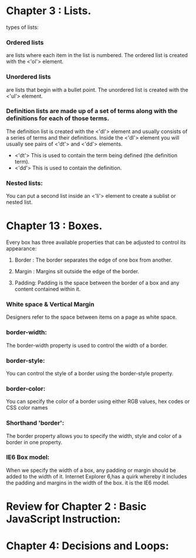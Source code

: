 

# Chapter 3 : Lists.

types of lists:

### Ordered lists 
are lists where each item in the list is numbered. The ordered list is created with the <'ol'> element.

### Unordered lists 
are lists that begin with a bullet point. The unordered list is created with the <'ul'> element.


### Definition lists are made up of a set of terms along with the definitions for each of those terms.


The definition list is created with the <'dl'> element and usually consists of a series of terms 
and their definitions. Inside the <'dl'> element you will usually see pairs of <'dt'> and
<'dd'> elements.


* <'dt'>
This is used to contain the term being defined (the definition term).
* <'dd'>
This is used to contain the definition.


### Nested lists:

You can put a second list inside an <'li'> element to create a sublist or nested list.





# Chapter 13 : Boxes.

Every box has three available properties that can be adjusted to control its appearance: 

1. Border : The border separates the edge of one box from another.

2. Margin : Margins sit outside the edge of the border. 

3. Padding: Padding is the space between the border of a box and any content contained within it.

### White space & Vertical Margin

Designers refer to the space between items on a page as white space.

### border-width: 
The border-width property is used to control the width of a border. 


### border-style:

You can control the style of a border using the border-style property. 

### border-color:
You can specify the color of a border using either RGB values, hex codes or CSS color names

### Shorthand 'border':

The border property allows you to specify the width, style and color of a border in one property.

### IE6 Box model:

When we specify the width of a box, any padding or margin should be added to the width of it. 
Internet Explorer 6,has a quirk whereby it includes the padding and margins in the width of the box.
it is the IE6 model.

# Review for Chapter 2 : Basic JavaScript Instruction:







# Chapter 4: Decisions and Loops:




